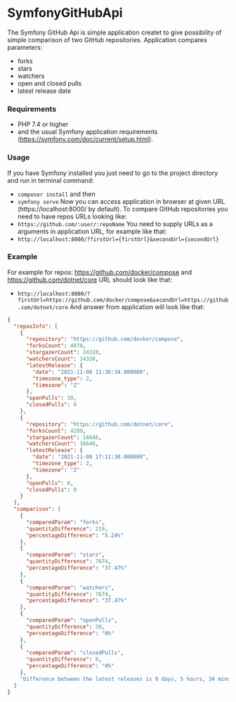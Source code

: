 # SymfonyGitHubApi
The Symfony GitHub Api is simple application createt to give possibility of simple comparison of two GitHub repositories. Application compares parameters:
* forks
* stars
* watchers
* open and closed pulls
* latest release date
### Requirements
* PHP 7.4 or higher
* and the usual Symfony application requirements (https://symfony.com/doc/current/setup.html).
### Usage
If you have Symfony installed you just need to go to the project directory and run in terminal command:
* `composer install`
and then
* `symfony serve`
Now you can access application in browser at given URL (https://localhost:8000/ by default).
To compare GitHub repositories you need to have repos URLs looking like:
* `https://github.com/:user/:repoName`
You need to supply URLs as a arguments in application URL, for example like that:
* `http://localhost:8000/?firstUrl={firstUrl}&secondUrl={secondUrl}`
### Example
For example for repos: https://github.com/docker/compose and https://github.com/dotnet/core URL should look like that:
* `http://localhost:8000/?firstUrl=https://github.com/docker/compose&secondUrl=https://github.com/dotnet/core`
And answer from application will look like that:
```json
{
  "reposInfo": [
    {
      "repository": "https://github.com/docker/compose",
      "forksCount": 4070,
      "stargazerCount": 24320,
      "watchersCount": 24320,
      "latestRelease": {
        "date": "2021-11-08 11:36:34.000000",
        "timezone_type": 2,
        "timezone": "Z"
      },
      "openPulls": 30,
      "closedPulls": 0
    },
    {
      "repository": "https://github.com/dotnet/core",
      "forksCount": 4289,
      "stargazerCount": 16646,
      "watchersCount": 16646,
      "latestRelease": {
        "date": "2021-11-08 17:11:30.000000",
        "timezone_type": 2,
        "timezone": "Z"
      },
      "openPulls": 0,
      "closedPulls": 0
    }
  ],
  "comparison": [
    {
      "comparedParam": "forks",
      "quantityDifference": 219,
      "percentageDifference": "5.24%"
    },
    {
      "comparedParam": "stars",
      "quantityDifference": 7674,
      "percentageDifference": "37.47%"
    },
    {
      "comparedParam": "watchers",
      "quantityDifference": 7674,
      "percentageDifference": "37.47%"
    },
    {
      "comparedParam": "openPulls",
      "quantityDifference": 30,
      "percentageDifference": "0%"
    },
    {
      "comparedParam": "closedPulls",
      "quantityDifference": 0,
      "percentageDifference": "0%"
    },
    "Difference between the latest releases is 0 days, 5 hours, 34 minutes"
  ]
}

```

